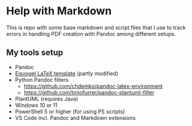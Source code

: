 # Help with Markdown

This is repo with some base markdown and script files that I use to track errors
in handling PDF creation with Pandoc among different setups.

## My tools setup

- Pandoc
- [Eisvogel LaTeX template](https://github.com/Wandmalfarbe/pandoc-latex-template) (partly modified)
- Python Pandoc filters
    - https://github.com/chdemko/pandoc-latex-environment
    - https://github.com/timofurrer/pandoc-plantuml-filter
- PlantUML (requires Java)
- Windows 10 or 11
- PowerShell 5 or higher (for using PS scripts)
- VS Code incl. Pandoc and Markdown extensions

